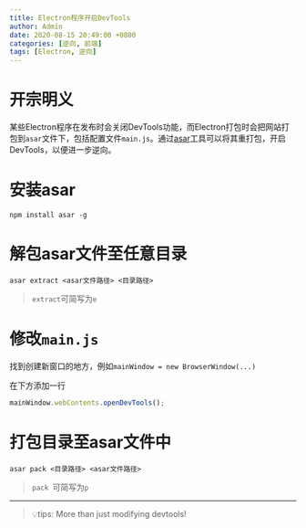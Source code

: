 ```yaml
---
title: Electron程序开启DevTools
author: Admin
date: 2020-08-15 20:49:00 +0800
categories: [逆向, 前端]
tags: [Electron, 逆向]
---
```


# 开宗明义

某些Electron程序在发布时会关闭DevTools功能，而Electron打包时会把网站打包到`asar`文件下，包括配置文件`main.js`。通过[asar](https://github.com/electron/asar)工具可以将其重打包，开启DevTools，以便进一步逆向。

# 安装asar

```shell
npm install asar -g
```

# 解包asar文件至任意目录

```shell
asar extract <asar文件路径> <目录路径>
```

> `extract`可简写为`e`

# 修改`main.js`

找到创建新窗口的地方，例如`mainWindow = new BrowserWindow(...)`

在下方添加一行

```javascript
mainWindow.webContents.openDevTools();
```

# 打包目录至asar文件中

```shell
asar pack <目录路径> <asar文件路径> 
```

> `pack `可简写为`p`

---

> 💡tips: More than just modifying devtools! 
